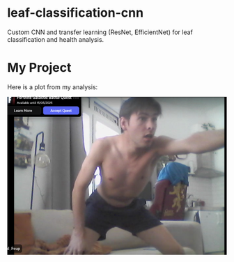 # leaf-classification-cnn
Custom CNN and transfer learning (ResNet, EfficientNet) for leaf classification and health analysis.

# My Project

Here is a plot from my analysis:

![Line Plot](images/marc)
